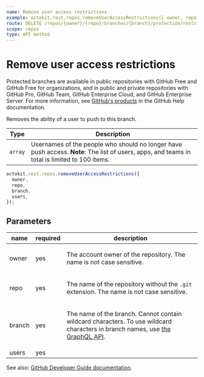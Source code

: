 ```yaml
---
name: Remove user access restrictions
example: octokit.rest.repos.removeUserAccessRestrictions({ owner, repo, branch, users })
route: DELETE /repos/{owner}/{repo}/branches/{branch}/protection/restrictions/users
scope: repos
type: API method
---
```


# Remove user access restrictions

Protected branches are available in public repositories with GitHub Free and GitHub Free for organizations, and in public and private repositories with GitHub Pro, GitHub Team, GitHub Enterprise Cloud, and GitHub Enterprise Server. For more information, see [GitHub's products](https://docs.github.com/github/getting-started-with-github/githubs-products) in the GitHub Help documentation.

Removes the ability of a user to push to this branch.

| Type    | Description                                                                                                                                   |
| ------- | --------------------------------------------------------------------------------------------------------------------------------------------- |
| `array` | Usernames of the people who should no longer have push access. **Note**: The list of users, apps, and teams in total is limited to 100 items. |

```js
octokit.rest.repos.removeUserAccessRestrictions({
  owner,
  repo,
  branch,
  users,
});
```

## Parameters

<table>
  <thead>
    <tr>
      <th>name</th>
      <th>required</th>
      <th>description</th>
    </tr>
  </thead>
  <tbody>
    <tr><td>owner</td><td>yes</td><td>

The account owner of the repository. The name is not case sensitive.

</td></tr>
<tr><td>repo</td><td>yes</td><td>

The name of the repository without the `.git` extension. The name is not case sensitive.

</td></tr>
<tr><td>branch</td><td>yes</td><td>

The name of the branch. Cannot contain wildcard characters. To use wildcard characters in branch names, use [the GraphQL API](https://docs.github.com/graphql).

</td></tr>
<tr><td>users</td><td>yes</td><td>

</td></tr>
  </tbody>
</table>

See also: [GitHub Developer Guide documentation](https://docs.github.com/rest/branches/branch-protection#remove-user-access-restrictions).
